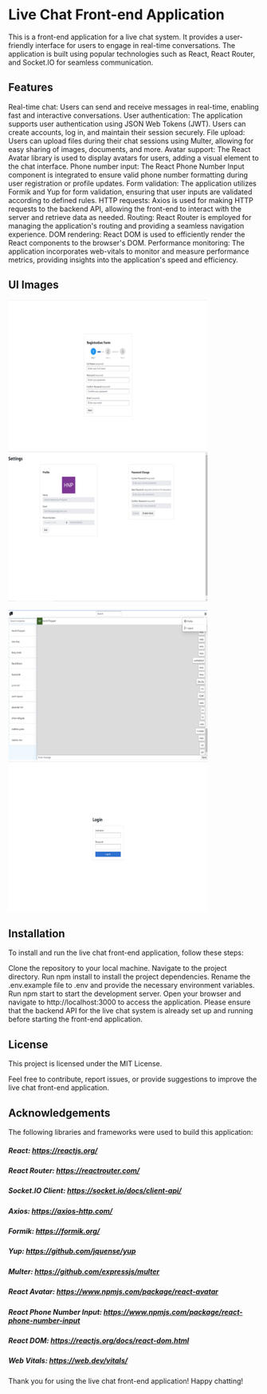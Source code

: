 # Live Chat Front-end Application
This is a front-end application for a live chat system. It provides a user-friendly interface for users to engage in real-time conversations. The application is built using popular technologies such as React, React Router, and Socket.IO for seamless communication.

## Features
Real-time chat: Users can send and receive messages in real-time, enabling fast and interactive conversations.
User authentication: The application supports user authentication using JSON Web Tokens (JWT). Users can create accounts, log in, and maintain their session securely.
File upload: Users can upload files during their chat sessions using Multer, allowing for easy sharing of images, documents, and more.
Avatar support: The React Avatar library is used to display avatars for users, adding a visual element to the chat interface.
Phone number input: The React Phone Number Input component is integrated to ensure valid phone number formatting during user registration or profile updates.
Form validation: The application utilizes Formik and Yup for form validation, ensuring that user inputs are validated according to defined rules.
HTTP requests: Axios is used for making HTTP requests to the backend API, allowing the front-end to interact with the server and retrieve data as needed.
Routing: React Router is employed for managing the application's routing and providing a seamless navigation experience.
DOM rendering: React DOM is used to efficiently render the React components to the browser's DOM.
Performance monitoring: The application incorporates web-vitals to monitor and measure performance metrics, providing insights into the application's speed and efficiency.

## UI Images

<p float="left">
  <img src="https://github.com/dexterous17/messanger/raw/2a87cb12b3daecdbfd5bec9a9955528694f2a9a3/Registration%20part%20one%20.jpg" alt="Registration Part One" width="400" height="300" />
  <img src="https://github.com/dexterous17/messanger/raw/2a87cb12b3daecdbfd5bec9a9955528694f2a9a3/Profile%20page.jpg" alt="Profile Page" width="400" height="300" />
</p>

<p float="left">
  <img src="https://github.com/dexterous17/messanger/raw/2a87cb12b3daecdbfd5bec9a9955528694f2a9a3/Main%20Chat.jpg" alt="Main Chat" width="400" height="300" />
  <img src="https://github.com/dexterous17/messanger/raw/2a87cb12b3daecdbfd5bec9a9955528694f2a9a3/Login.jpg" alt="Login" width="400" height="300" />
</p>


## Installation
To install and run the live chat front-end application, follow these steps:

Clone the repository to your local machine.
Navigate to the project directory.
Run npm install to install the project dependencies.
Rename the .env.example file to .env and provide the necessary environment variables.
Run npm start to start the development server.
Open your browser and navigate to http://localhost:3000 to access the application.
Please ensure that the backend API for the live chat system is already set up and running before starting the front-end application.

## License
This project is licensed under the MIT License.

Feel free to contribute, report issues, or provide suggestions to improve the live chat front-end application.

## Acknowledgements
The following libraries and frameworks were used to build this application:

##### React: https://reactjs.org/
##### React Router: https://reactrouter.com/
##### Socket.IO Client: https://socket.io/docs/client-api/
##### Axios: https://axios-http.com/
##### Formik: https://formik.org/
##### Yup: https://github.com/jquense/yup
##### Multer: https://github.com/expressjs/multer
##### React Avatar: https://www.npmjs.com/package/react-avatar
##### React Phone Number Input: https://www.npmjs.com/package/react-phone-number-input
##### React DOM: https://reactjs.org/docs/react-dom.html
##### Web Vitals: https://web.dev/vitals/
Thank you for using the live chat front-end application! Happy chatting!
